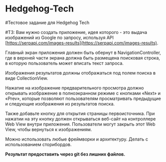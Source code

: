 # Hedgehog-Tech

#Тестовое задание для Hedgehog Tech

#ТЗ:
Вам нужно создать приложение, идея которого - это выдача изображений из Google по запросу, используя API [https://serpapi.com/images-results](https://serpapi.com/images-results).

Главный экран приложения должен быть обернут в NavigationController, где в верхней части экрана должна быть размещена поисковая строка, в которую пользователь может вписать текст запроса.

Изображения результатов должны отображаться под полем поиска в виде CollectionView. 

Нажатие на изображение предварительного просмотра должно открывать изображение в полноэкранном режиме с кнопками «Next» и «Prev», которые позволяют пользователям просматривать предыдущие и следующие изображения из результатов поиска.

Также добавьте кнопку для открытия страницы первоисточника. При нажатии на эту
кнопку должен открываться веб-сайт на контроллере Web View внутри приложения.
Пользователи могут закрыть этот Web View, чтобы вернуться к изображениям.

Можно использовать любые фреймворки и архитектуру. Делать с использованием сторибордов.

**Результат предоставить через git без лишних файлов.**
